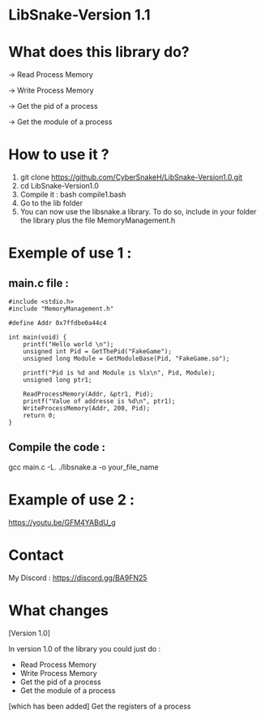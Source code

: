 # LibSnake-Version 1.1

# What does this library do?

-> Read Process Memory

-> Write Process Memory

-> Get the pid of a process 

-> Get the module of a process 

# How to use it ?

1) git clone https://github.com/CyberSnakeH/LibSnake-Version1.0.git
2) cd LibSnake-Version1.0
3) Compile it : bash compile1.bash
4) Go to the lib folder
5) You can now use the libsnake.a library. To do so, include in your folder the library plus the file MemoryManagement.h

# Exemple of use 1 :

## main.c file :
```
#include <stdio.h>
#include "MemoryManagement.h"

#define Addr 0x7ffdbe0a44c4

int main(void) {
	printf("Hello world \n");
	unsigned int Pid = GetThePid("FakeGame");
	unsigned long Module = GetModuleBase(Pid, "FakeGame.so");

	printf("Pid is %d and Module is %lx\n", Pid, Module);
	unsigned long ptr1;
	
	ReadProcessMemory(Addr, &ptr1, Pid);
	printf("Value of addresse is %d\n", ptr1);
	WriteProcessMemory(Addr, 200, Pid);
	return 0;
}

```

## Compile the code :
gcc main.c -L. ./libsnake.a -o your_file_name

# Example of use 2 :

https://youtu.be/GFM4YABdU_g

# Contact 

My Discord : https://discord.gg/BA9FN25

# What changes
[Version 1.0]

In version 1.0 of the library you could just do :
-  Read Process Memory
-  Write Process Memory
-  Get the pid of a process 
-  Get the module of a process

[which has been added]
Get the registers of a process

